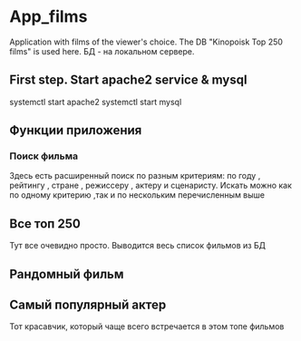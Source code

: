 # App_films
Application with films of the viewer's choice. The DB "Kinopoisk Top 250 films" is used here.
БД  - на локальном сервере.


## First step. Start apache2 service & mysql

systemctl start apache2
systemctl start mysql

## Функции приложения

### Поиск фильма
Здесь есть расширенный поиск по разным критериям: 
по году , рейтингу , стране , режиссеру , актеру и сценаристу.
Искать можно как по одному критерию ,так и по нескольким перечисленным выше

## Все топ 250

Тут все очевидно просто. Выводится весь список фильмов из БД

## Рандомный фильм

## Самый популярный актер

Тот красавчик, который чаще всего встречается в этом топе фильмов
